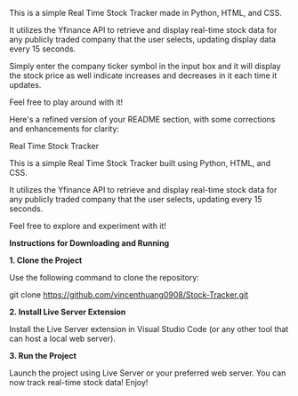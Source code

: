 This is a simple Real Time Stock Tracker made in Python, HTML, and CSS.

It utilizes the Yfinance API to retrieve and display real-time stock data for any publicly traded company that the user selects, updating display data every 15 seconds.

Simply enter the company ticker symbol in the input box and it will display the stock price as well indicate increases and decreases in it each time it updates.

Feel free to play around with it!


Here's a refined version of your README section, with some corrections and enhancements for clarity:

Real Time Stock Tracker

This is a simple Real Time Stock Tracker built using Python, HTML, and CSS.

It utilizes the Yfinance API to retrieve and display real-time stock data for any publicly traded company that the user selects, updating every 15 seconds.

Feel free to explore and experiment with it!


**Instructions for Downloading and Running**

**1. Clone the Project**

Use the following command to clone the repository:

git clone https://github.com/vincenthuang0908/Stock-Tracker.git

**2. Install Live Server Extension**

Install the Live Server extension in Visual Studio Code (or any other tool that can host a local web server).

**3. Run the Project**

Launch the project using Live Server or your preferred web server.
You can now track real-time stock data!
Enjoy!
